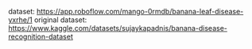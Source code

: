 dataset: https://app.roboflow.com/mango-0rmdb/banana-leaf-disease-yxrhe/1
original dataset: https://www.kaggle.com/datasets/sujaykapadnis/banana-disease-recognition-dataset
